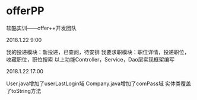 # offerPP
软酷实训——offer++开发团队

2018.1.22 9:00

我的投递模块：新投递，已查阅，待安排
我要求职模块：职位详情，投递职位，收藏职位，职位搜索
以上功能Controller，Service，Dao层实现框架编写


2018.1.22 17:00 

User.java增加了userLastLogin域
Company.java增加了comPass域
实体类覆盖了toString方法

